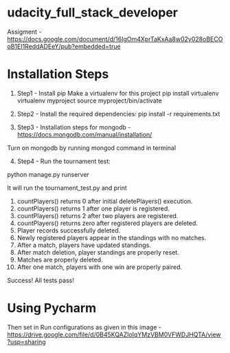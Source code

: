 # udacity_full_stack_developer

Assigment - https://docs.google.com/document/d/16IgOm4XprTaKxAa8w02y028oBECOoB1EI1ReddADEeY/pub?embedded=true

# Installation Steps

1. Step1 -
Install pip
Make a virtualenv for this project
pip install virtualenv
virtualenv myproject
source myproject/bin/activate

2. Step2 -
Install the required dependencies: pip install -r requirements.txt

3. Step3 -
Installation steps for mongodb - https://docs.mongodb.com/manual/installation/

Turn on mongodb by running mongod command in terminal

4. Step4 -
Run the tournament test:

python manage.py runserver

It will run the tournament_test.py and print

1. countPlayers() returns 0 after initial deletePlayers() execution.
2. countPlayers() returns 1 after one player is registered.
3. countPlayers() returns 2 after two players are registered.
4. countPlayers() returns zero after registered players are deleted.
5. Player records successfully deleted.
6. Newly registered players appear in the standings with no matches.
7. After a match, players have updated standings.
8. After match deletion, player standings are properly reset.
9. Matches are properly deleted.
10. After one match, players with one win are properly paired.

Success!  All tests pass!

# Using Pycharm

Then set in Run configurations as given in this image -
https://drive.google.com/file/d/0B45KQAZloIqYMzVBM0VFWDJHQTA/view?usp=sharing

